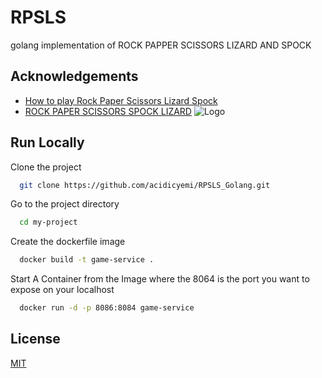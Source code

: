 
# RPSLS

golang implementation of ROCK PAPPER SCISSORS LIZARD AND SPOCK


## Acknowledgements

 - [How to play Rock Paper Scissors Lizard Spock](https://www.youtube.com/watch?v=zjoVuV8EeOU)
 - [ROCK PAPER SCISSORS SPOCK LIZARD](http://www.samkass.com/theories/RPSSL.html)
![Logo](https://content.instructables.com/ORIG/FIU/AIWE/I7Q0TCUT/FIUAIWEI7Q0TCUT.jpg)

    
## Run Locally

Clone the project

```bash
  git clone https://github.com/acidicyemi/RPSLS_Golang.git
```

Go to the project directory

```bash
  cd my-project
```

Create the dockerfile image

```bash
  docker build -t game-service .
```

Start A Container from the Image where the 8064 is the port you want to expose on your localhost

```bash
  docker run -d -p 8086:8084 game-service
```

  
## License

[MIT](https://choosealicense.com/licenses/mit/)